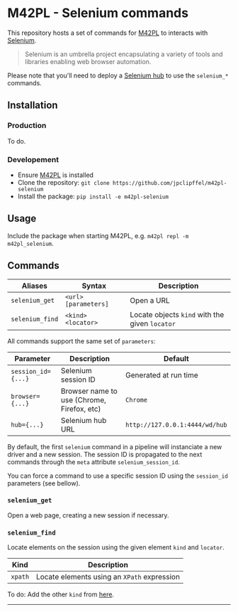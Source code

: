 # M42PL - Selenium commands

This repository hosts a set of commands for [M42PL](m42pl-core) to interacts
with [Selenium](selenium).

> Selenium is an umbrella project encapsulating a variety of tools and
  libraries enabling web browser automation.

Please note that you'll need to deploy a [Selenium hub](selenium-hub) to use
the `selenium_*` commands.

## Installation

### Production

To do.

### Developement

* Ensure [M42PL](m42pl-core) is installed
* Clone the repository: `git clone https://github.com/jpclipffel/m42pl-selenium`
* Install the package: `pip install -e m42pl-selenium`

## Usage

Include the package when starting M42PL, e.g. `m42pl repl -m m42pl_selenium`.

## Commands

| Aliases         | Syntax                | Description                                    |
|-----------------|-----------------------|------------------------------------------------|
| `selenium_get`  | `<url> [parameters] ` | Open a URL                                     |
| `selenium_find` | `<kind> <locator>`    | Locate objects `kind` with the given `locator` |

All commands support the same set of `parameters`:

| Parameter          | Description                                | Default                        |
|--------------------|--------------------------------------------|--------------------------------|
| `session_id={...}` | Selenium session ID                        | Generated at run time          |
| `browser={...}`    | Browser name to use (Chrome, Firefox, etc) | `Chrome`                       |
| `hub={...}`        | Selenium hub URL                           | `http://127.0.0.1:4444/wd/hub` |

By default, the first `selenium` command in a pipeline will instanciate a new
driver and a new session. The session ID is propagated to the next commands
through the `meta` attribute `selenium_session_id`.

You can force a command to use a specific session ID using the `session_id`
parameters (see bellow).

### `selenium_get`

Open a web page, creating a new session if necessary.

### `selenium_find`

Locate elements on the session using the given element `kind` and `locator`.

| Kind | Description |
|------|-------------|
| `xpath` | Locate elements using an `XPath` expression |

To do: Add the other `kind` from [here](https://selenium-python.readthedocs.io/api.html#selenium.webdriver.remote.webelement.WebElement.find_element).

---

[m42pl-core]: https://github.com/jpclipffel/m42pl-core
[selenium]: https://github.com/SeleniumHQ/selenium
[selenium-hub]: https://github.com/SeleniumHQ/docker-selenium
